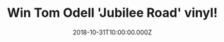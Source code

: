 ---
campaign-uuid: "c-85cbfd28-fdb5-42ad-bb35-673fbd3bc027"
type: "Competition"
category: "Music"
date: "2018-10-31T10:00:00.000Z"
end-date: "2018-12-01T23:59:00.000Z"
disable-form: false
is_promoted: false
has_entry_page: true
title: "Win Tom Odell 'Jubilee Road' vinyl!"
competition-description: "<p>Tom Odell's new album is finally here and we have managed\
  \ a copy  on vinyl edition to one of our lucky NME AAA readers and Tom Odell's fans:\
  \ Jubilee Road! This new album tells the story of Tom Odell’s time living in East\
  \ London in Jubilee Road, a fictional street made up for the sake of his old neighbours\
  \ against the fans who would make the pilgrimage to the singer’s old home if they\
  \ knew its location!</p>\r\n<p>Want to have it in your hands? Click below for a\
  \ chance to win!</p>"
hero-header: "Win Tom Odell 'Jubilee Road' vinyl!"
terms-confirmation: "N/A"
banner-img: "https://assets.expresslyapp.com/asset-dc9bae2d-b678-4ac6-bdfe-aeb7158d69c3.jpg"
logo-left-href: "aaa.nme.com"
logo-left-image: "https://assets.expresslyapp.com/asset-6db42909-8824-4640-8ea2-e93ccc245e9b.jpg"
logo-left-title: "NME AAA"
bg-image-hero: "https://assets.expresslyapp.com/asset-8e5bc9a1-a4af-4a64-a60b-ac86fcc624d4.jpg"
bg-image-first: "https://assets.expresslyapp.com/asset-1a814a27-4858-431b-a162-340d88e01772.jpg"
section1-content: "<p>If You Wanna To Love Somebody, China Dolls, Wedding Day... are\
  \ some of Tom Odell's new tunes you can discover at his brand new album 'Jubilee\
  \ Road'. This recent release is very intimate and it's written about his experiences\
  \ and his surroundings while he was living in East London.</p>\r\n<p>The very talented\
  \ songwriter in today’s music industry has done it again and has taken inspiration\
  \ from various genres to create this special and enjoyable album. Alongside his\
  \ sweet voice we find different back up voices such as Alice Merton in 'Half As\
  \ Good As You'. </p>\r\n<p>Enter the form below for a chance to win Tom Odell brand\
  \ new album 'Jubilee Road' and get ready to listen his new tunes anywhere!</p>"
entry-title: "Win Tom Odell 'Jubilee Road' vinyl!"
entry-content: "Enter the draw to win Tom Odell 'Jubilee Road' vinyl by completing\
  \ the form below before 23:59 on 1st of December 2018."
has-winner: false
prize-description: "Tom Odell 'Jubilee Road' vinyl."
special-conditions: "Multiple entries are allowed up to one every day."
---